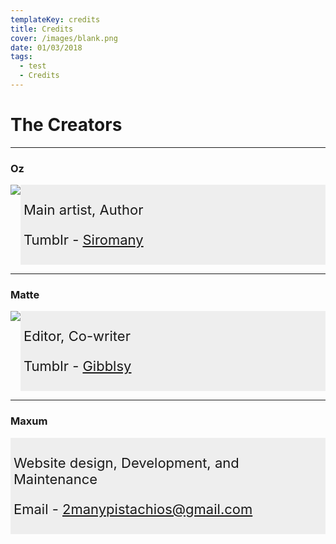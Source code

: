 ```yaml
---
templateKey: credits
title: Credits
cover: /images/blank.png
date: 01/03/2018
tags:
  - test
  - Credits
---
```

<div>
<style>
\* {box-sizing: border-box;}
section {display: -webkit-flex; display: flex;}
aside {padding: 0;}
article {-webkit-flex: 3; -ms-flex: 3; flex: 3; background-color: #eee; padding: 5px; font-size: 22px;}
@media (max-width: 600px) {section {-webkit-flex-direction: column; flex-direction: column;}}
</style>
</div>

# The Creators

---
### Oz 

<div>
<body>
<section>
<aside>
<img src="/images/oz.png">
</aside>
<article>
<p>Main artist, Author</p>
<p>Tumblr - <a href="http://siromany.tumblr.com/">Siromany</a></p>
</article>
</section>
</body>
</div>

---
### Matte

<div>
<body>
<section>
<aside>
<img src="/images/ma.png">
</aside>
<article>
<p>Editor, Co-writer</p>
<p>Tumblr - <a href="http://gibblsy.tumblr.com/">Gibblsy</a></p>
</article>
</section>
</body>
</div>

---
### Maxum

<div>
<body>
<section>
<article>
<p>Website design, Development, and Maintenance</p>
<p>Email - <a href="mailto:2manypistachios@gmail.com">2manypistachios@gmail.com</a></p>
</article>
</section>
</body>
</div>
